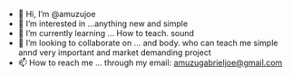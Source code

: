 - 👋 Hi, I’m @amuzujoe
- 👀 I’m interested in ...anything new and simple
- 🌱 I’m currently learning ... How to teach. sound
- 💞️ I’m looking to collaborate on ... and body. who can teach me  simple annd very important and market demanding project
- 📫 How to reach me ... through my email: amuzugabrieljoe@gmail.com

<!---
amuzujoe/amuzujoe is a ✨ special ✨ repository because its `README.md` (this file) appears on your GitHub profile.
You can click the Preview link to take a look at your changes.
--->
